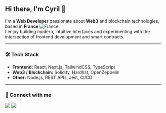 ## Hi there, I'm Cyril 👋

I'm a **Web Developer** passionate about **Web3** and blockchain technologies, based in **France** ![France](https://raw.githubusercontent.com/stevenrskelton/flag-icon/master/png/16/country-4x3/fr.png "France").\
I enjoy building modern, intuitive interfaces and experimenting with the intersection of frontend development and smart contracts.

---

### 🛠️ Tech Stack
- **Frontend:** React, Next.js, TailwindCSS, TypeScript
- **Web3 / Blockchain:** Solidity, Hardhat, OpenZeppelin
- **Other:** Node.js, REST APIs, Jest, CI/CD

---

### 🔗 Connect with me
<p>
  <a href="https://github.com/CyrilFauveau"><img src="https://img.shields.io/badge/GitHub-100000?style=for-the-badge&logo=github&logoColor=white"/></a>
  <a href="https://www.linkedin.com/in/cyril-fauveau/"><img src="https://img.shields.io/badge/LinkedIn-0077B5?style=for-the-badge&logo=linkedin&logoColor=white"/></a>
</p>
